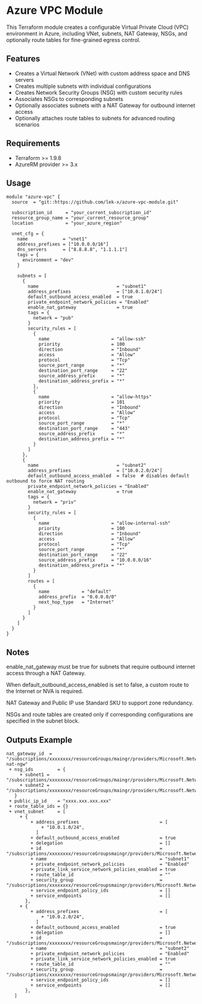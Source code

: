 # Azure VPC Module

This Terraform module creates a configurable Virtual Private Cloud (VPC) environment in Azure, including VNet, subnets, NAT Gateway, NSGs, and optionally route tables for fine-grained egress control.

## Features

- Creates a Virtual Network (VNet) with custom address space and DNS servers
- Creates multiple subnets with individual configurations
- Creates Network Security Groups (NSG) with custom security rules
- Associates NSGs to corresponding subnets
- Optionally associates subnets with a NAT Gateway for outbound internet access
- Optionally attaches route tables to subnets for advanced routing scenarios

## Requirements

- Terraform >= 1.9.8
- AzureRM provider >= 3.x

## Usage

```hcl
module "azure-vpc" {
  source  = "git::https://github.com/lek-x/azure-vpc-module.git"

  subscription_id     = "your_current_subscription_id"
  resource_group_name = "your_current_resource_group"
  location            = "your_azure_region"

  vnet_cfg = {
    name             = "vnet1"
    address_prefixes = ["10.0.0.0/16"]
    dns_servers      = ["8.8.8.8", "1.1.1.1"]
    tags = {
      environment = "dev"
    }

    subnets = [
      {
        name                             = "subnet1"
        address_prefixes                 = ["10.0.1.0/24"]
        default_outbound_access_enabled  = true
        private_endpoint_network_policies = "Enabled"
        enable_nat_gateway               = true
        tags = {
          network = "pub"
        }
        security_rules = [
          {
            name                       = "allow-ssh"
            priority                   = 100
            direction                  = "Inbound"
            access                     = "Allow"
            protocol                   = "Tcp"
            source_port_range          = "*"
            destination_port_range     = "22"
            source_address_prefix      = "*"
            destination_address_prefix = "*"
          },
          {
            name                       = "allow-https"
            priority                   = 101
            direction                  = "Inbound"
            access                     = "Allow"
            protocol                   = "Tcp"
            source_port_range          = "*"
            destination_port_range     = "443"
            source_address_prefix      = "*"
            destination_address_prefix = "*"
          }
        ]
      },
      {
        name                             = "subnet2"
        address_prefixes                 = ["10.0.2.0/24"]
        default_outbound_access_enabled  = false  # disables default outbound to force NAT routing
        private_endpoint_network_policies = "Enabled"
        enable_nat_gateway               = true
        tags = {
          network = "priv"
        }
        security_rules = [
          {
            name                       = "allow-internal-ssh"
            priority                   = 100
            direction                  = "Inbound"
            access                     = "Allow"
            protocol                   = "Tcp"
            source_port_range          = "*"
            destination_port_range     = "22"
            source_address_prefix      = "10.0.0.0/16"
            destination_address_prefix = "*"
          }
        ]
        routes = [
          {
            name            = "default"
            address_prefix  = "0.0.0.0/0"
            next_hop_type   = "Internet"
          }
        ]
      }
    ]
  }
}
```

## Notes
enable_nat_gateway must be true for subnets that require outbound internet access through a NAT Gateway.

When default_outbound_access_enabled is set to false, a custom route to the Internet or NVA is required.

NAT Gateway and Public IP use Standard SKU to support zone redundancy.

NSGs and route tables are created only if corresponding configurations are specified in the subnet block.

## Outputs Example
```
nat_gateway_id  = "/subscriptions/xxxxxxxx/resourceGroups/maingr/providers/Microsoft.Network/natGatewaysvnet1-nat-ngw"
 + nsg_ids         = {
     + subnet1 = "/subscriptions/xxxxxxxx/resourceGroups/maingr/providers/Microsoft.NetworknetworkSecurityGroups/subnet1"
     + subnet2 = "/subscriptions/xxxxxxxx/resourceGroups/maingr/providers/Microsoft.NetworknetworkSecurityGroups/subnet2"
   }
 + public_ip_id    = "xxxx.xxx.xxx.xxx"
 + route_table_ids = {}
 + vnet_subnet     = [
     + {
         + address_prefixes                              = [
             + "10.0.1.0/24",
           ]
         + default_outbound_access_enabled               = true
         + delegation                                    = []
         + id                                            = "/subscriptions/xxxxxxxx/resourceGroupsmaingr/providers/Microsoft.Network/virtualNetworks/vnet1/subnets/subnet1"
         + name                                          = "subnet1"
         + private_endpoint_network_policies             = "Enabled"
         + private_link_service_network_policies_enabled = true
         + route_table_id                                = ""
         + security_group                                = "/subscriptions/xxxxxxxx/resourceGroupsmaingr/providers/Microsoft.Network/networkSecurityGroups/subnet1"
         + service_endpoint_policy_ids                   = []
         + service_endpoints                             = []
       },
     + {
         + address_prefixes                              = [
             + "10.0.2.0/24",
           ]
         + default_outbound_access_enabled               = true
         + delegation                                    = []
         + id                                            = "/subscriptions/xxxxxxxx/resourceGroupsmaingr/providers/Microsoft.Network/virtualNetworks/vnet1/subnets/subnet2"
         + name                                          = "subnet2"
         + private_endpoint_network_policies             = "Enabled"
         + private_link_service_network_policies_enabled = true
         + route_table_id                                = ""
         + security_group                                = "/subscriptions/xxxxxxxx/resourceGroupsmaingr/providers/Microsoft.Network/networkSecurityGroups/subnet2"
         + service_endpoint_policy_ids                   = []
         + service_endpoints                             = []
       },
   ]
```
